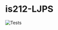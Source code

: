 # is212-LJPS

![Tests](https://github.com/lanceljr/is212-LJPS/actions/workflows/tests_on_merge.yml/badge.svg)